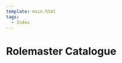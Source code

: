 ```yaml
---
template: main.html
tags:
  - Index
---
```


# Rolemaster Catalogue

<!-- material/tags { scope: true } -->